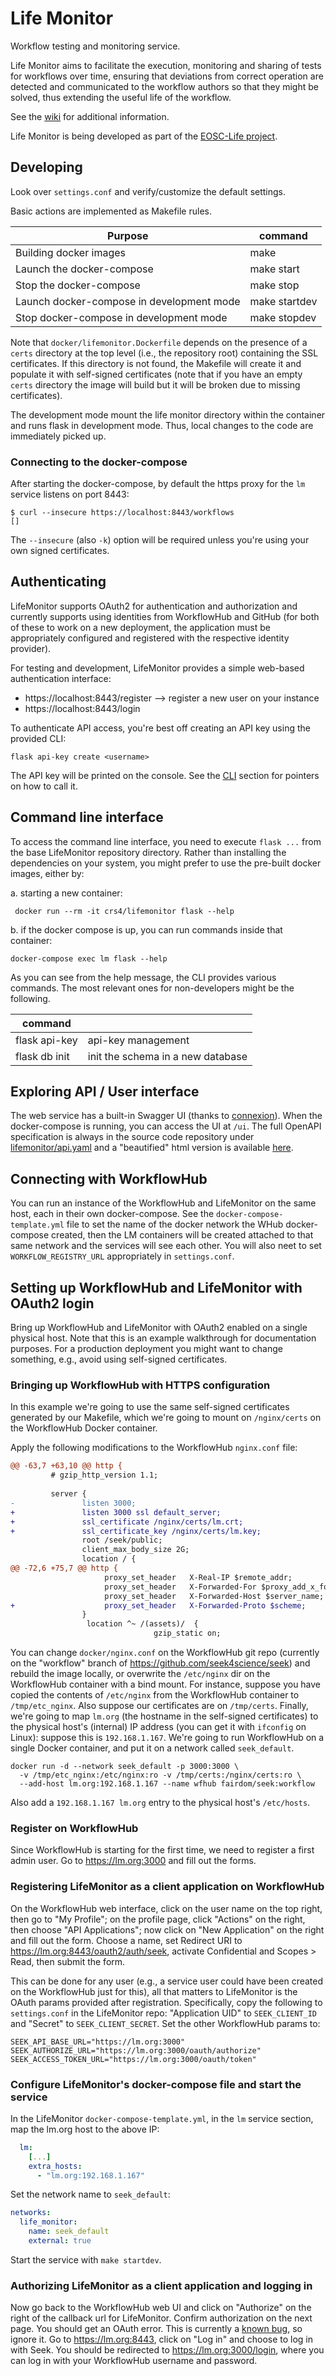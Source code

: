 # Life Monitor

Workflow testing and monitoring service.

Life Monitor aims to facilitate the execution, monitoring and sharing of tests
for workflows over time, ensuring that deviations from correct operation are
detected and communicated to the workflow authors so that they might be
solved, thus extending the useful life of the workflow.

See the [wiki](https://github.com/crs4/life_monitor/wiki) for additional information.

Life Monitor is being developed as part of the [EOSC-Life project](https://www.eosc-life.eu/).


## Developing

Look over `settings.conf` and verify/customize the default settings.

Basic actions are implemented as Makefile rules.

| Purpose | command |
|---------|---------|
| Building docker images | make |
| Launch the docker-compose | make start |
| Stop the docker-compose | make stop |
| Launch docker-compose in development mode | make startdev |
| Stop docker-compose in development mode | make stopdev |

Note that `docker/lifemonitor.Dockerfile` depends on the presence of a `certs` directory at the top level (i.e., the repository root) containing the SSL certificates. If this directory is not found, the Makefile will create it and populate it with self-signed certificates (note that if you have an empty `certs` directory the image will build but it will be broken due to missing certificates).

The development mode mount the life monitor directory within the container and
runs flask in development mode.  Thus, local changes to the code are immediately
picked up.


### Connecting to the docker-compose

After starting the docker-compose, by default the https proxy for the `lm`
service listens on port 8443:

    $ curl --insecure https://localhost:8443/workflows
    []


The `--insecure` (also `-k`) option will be required unless you're using your own signed
certificates.


## Authenticating

LifeMonitor supports OAuth2 for authentication and authorization and currently
supports using identities from WorkflowHub and GitHub (for both of these to work
on a new deployment, the application must be appropriately configured and
registered with the respective identity provider).

For testing and development, LifeMonitor provides a simple web-based
authentication interface:

  * https://localhost:8443/register --> register a new user on your instance
  * https://localhost:8443/login


To authenticate API access, you're best off creating an API key using the
provided CLI:

    flask api-key create <username>

The API key will be printed on the console.  See the
[CLI](#Command-line-interface) section for pointers on how to call it.


## Command line interface

To access the command line interface, you need to execute `flask ...` from the
base LifeMonitor repository directory.  Rather than installing the dependencies
on your system, you might prefer to use the pre-built docker images, either by:

a. starting a new container:

     docker run --rm -it crs4/lifemonitor flask --help

b. if the docker compose is up, you can run commands inside that container:

    docker-compose exec lm flask --help

As you can see from the help message, the CLI provides various commands.  The
most relevant ones for non-developers might be the following.

| command       |               |
|---------------|---------------|
| flask api-key | api-key management |
| flask db init | init the schema in a new database |


## Exploring API / User interface

The web service has a built-in Swagger UI (thanks to
[connexion](https://connexion.readthedocs.io/en/latest/)).  When the
docker-compose is running, you can access the UI at `/ui`.  The full OpenAPI
specification is always in the source code repository under
[lifemonitor/api.yaml](specs/api.yaml) and a "beautified" html version is
available [here](https://crs4.github.io/life_monitor/).


## Connecting with WorkflowHub

You can run an instance of the WorkflowHub and LifeMonitor on the same host,
each in their own docker-compose.  See the `docker-compose-template.yml` file to
set the name of the docker network the WHub docker-compose created, then the LM
containers will be created attached to that same network and the services will
see each other.  You will also neet to set `WORKFLOW_REGISTRY_URL` appropriately
in `settings.conf`.


## Setting up WorkflowHub and LifeMonitor with OAuth2 login

Bring up WorkflowHub and LifeMonitor with OAuth2 enabled on a single physical
host. Note that this is an example walkthrough for documentation purposes. For
a production deployment you might want to change something, e.g., avoid using
self-signed certificates.

### Bringing up WorkflowHub with HTTPS configuration

In this example we're going to use the same self-signed certificates generated
by our Makefile, which we're going to mount on `/nginx/certs` on the
WorkflowHub Docker container.

Apply the following modifications to the WorkflowHub `nginx.conf` file:


```diff
@@ -63,7 +63,10 @@ http {
         # gzip_http_version 1.1;
 
         server {
-               listen 3000;
+               listen 3000 ssl default_server;
+               ssl_certificate /nginx/certs/lm.crt;
+               ssl_certificate_key /nginx/certs/lm.key;
                root /seek/public;
                client_max_body_size 2G;
                location / {
@@ -72,6 +75,7 @@ http {
                     proxy_set_header   X-Real-IP $remote_addr;
                     proxy_set_header   X-Forwarded-For $proxy_add_x_forwarded_for;
                     proxy_set_header   X-Forwarded-Host $server_name;
+                    proxy_set_header   X-Forwarded-Proto $scheme;
                }
                 location ^~ /(assets)/  {
                                gzip_static on;
```

You can change `docker/nginx.conf` on the WorkflowHub git repo (currently on
the "workflow" branch of https://github.com/seek4science/seek) and rebuild the
image locally, or overwrite the `/etc/nginx` dir on the WorkflowHub container
with a bind mount. For instance, suppose you have copied the contents of
`/etc/nginx` from the WorkflowHub container to `/tmp/etc_nginx`. Also suppose
our certificates are on `/tmp/certs`. Finally, we're going to map `lm.org` (the
hostname in the self-signed certificates) to the physical host's (internal) IP
address (you can get it with `ifconfig` on Linux): suppose this is
`192.168.1.167`. We're going to run WorkflowHub on a single Docker container,
and put it on a network called `seek_default`.

```
docker run -d --network seek_default -p 3000:3000 \
  -v /tmp/etc_nginx:/etc/nginx:ro -v /tmp/certs:/nginx/certs:ro \
  --add-host lm.org:192.168.1.167 --name wfhub fairdom/seek:workflow
```

Also add a `192.168.1.167 lm.org` entry to the physical host's `/etc/hosts`.

### Register on WorkflowHub

Since WorkflowHub is starting for the first time, we need to register a first
admin user. Go to https://lm.org:3000 and fill out the forms.

### Registering LifeMonitor as a client application on WorkflowHub

On the WorkflowHub web interface, click on the user name on the top right,
then go to "My Profile"; on the profile page, click "Actions" on the right,
then choose "API Applications"; now click on "New Application" on the right
and fill out the form. Choose a name, set Redirect URI to
https://lm.org:8443/oauth2/auth/seek, activate Confidential and Scopes >
Read, then submit the form.

This can be done for any user (e.g., a service user could have been created on
the WorkflowHub just for this), all that matters to LifeMonitor is the OAuth
params provided after registration. Specifically, copy the following to
`settings.conf` in the LifeMonitor repo: "Application UID" to `SEEK_CLIENT_ID`
and "Secret" to `SEEK_CLIENT_SECRET`. Set the other WorkflowHub params to:

```
SEEK_API_BASE_URL="https://lm.org:3000"
SEEK_AUTHORIZE_URL="https://lm.org:3000/oauth/authorize"
SEEK_ACCESS_TOKEN_URL="https://lm.org:3000/oauth/token"
```

### Configure LifeMonitor's docker-compose file and start the service

In the LifeMonitor `docker-compose-template.yml`, in the `lm` service section,
map the lm.org host to the above IP:

```yaml
  lm:
    [...]
    extra_hosts:
      - "lm.org:192.168.1.167"
```

Set the network name to `seek_default`:

```yaml
networks:
  life_monitor:
    name: seek_default
    external: true
```

Start the service with `make startdev`.


### Authorizing LifeMonitor as a client application and logging in

Now go back to the WorkflowHub web UI and click on "Authorize" on the right of
the callback url for LifeMonitor. Confirm authorization on the next page. You
should get an OAuth error. This is currently a [known
bug](https://github.com/crs4/life_monitor/issues/30), so ignore it. Go to
https://lm.org:8443, click on "Log in" and choose to log in with Seek. You
should be redirected to https://lm.org:3000/login, where you can log in with
your WorkflowHub username and password.
